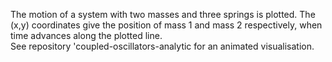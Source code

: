The motion of a system with two masses and three springs is plotted.  The (x,y) coordinates give the position of mass 1 and mass 2 respectively, when time advances along the plotted line.  
See repository 'coupled-oscillators-analytic for an animated visualisation.
